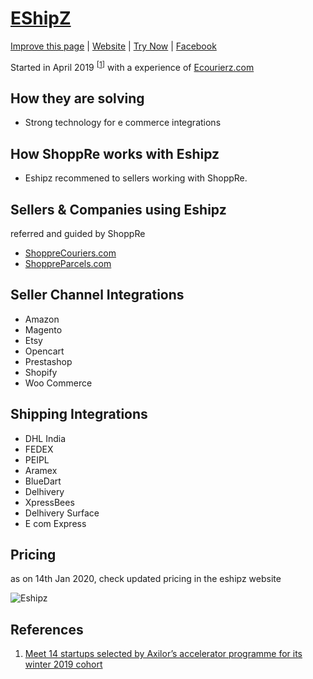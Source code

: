 # [EShipZ](https://expeditions.shoppre.com/fellow-companies/eshipz.html)

[Improve this page](https://github.com/shoppre/expeditions/edit/master/docs/fellow-companies/eshipz.md) | [Website](https://www.eshipz.com/) | [Try Now](https://app.eshipz.com/login) | [Facebook](https://www.facebook.com/eShipz/)

Started in April 2019 <sup>[[1](#references)]</sup> with a experience of [Ecourierz.com](https://ecourierz.com)

## How they are solving

- Strong technology for e commerce integrations

## How ShoppRe works with Eshipz

- Eshipz recommened to sellers working with ShoppRe.

## Sellers & Companies using Eshipz
referred and guided by ShoppRe

- [ShoppreCouriers.com](https://shopprecouriers.com)
- [ShoppreParcels.com](https://shoppreparcels.com)

## Seller Channel Integrations

- Amazon
- Magento
- Etsy
- Opencart
- Prestashop
- Shopify
- Woo Commerce

## Shipping Integrations

- DHL India
- FEDEX
- PEIPL
- Aramex
- BlueDart
- Delhivery
- XpressBees
- Delhivery Surface
- E com Express

## Pricing

as on 14th Jan 2020, check updated pricing in the eshipz website

![Eshipz](https://github.com/shoppre/expeditions/raw/master/docs/fellow-companies/eshipz-pricing.jpeg)

## References

1. [Meet 14 startups selected by Axilor’s accelerator programme for its winter 2019 cohort](https://yourstory.com/2020/01/axilor-ventures-winter-2019-cohort-startups)
